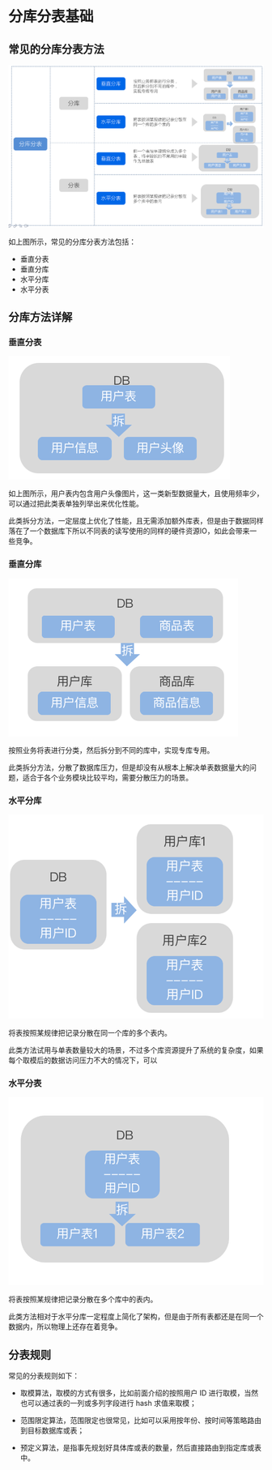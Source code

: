 # 分库分表基础


## 常见的分库分表方法

![](./assets/2020-08-01-17-24-53.png)


如上图所示，常见的分库分表方法包括：

* 垂直分表
* 垂直分库
* 水平分库
* 水平分表

## 分库方法详解

### 垂直分表

![](./assets/2020-08-01-17-10-51.png) 

如上图所示，用户表内包含用户头像图片，这一类新型数据量大，且使用频率少，可以通过把此类表单独列举出来优化性能。

此类拆分方法，一定层度上优化了性能，且无需添加额外库表，但是由于数据同样落在了一个数据库下所以不同表的读写使用的同样的硬件资源IO，如此会带来一些竞争。

### 垂直分库

![](./assets/2020-08-01-17-18-20.png) 

按照业务将表进行分类，然后拆分到不同的库中，实现专库专用。

此类拆分方法，分散了数据库压力，但是却没有从根本上解决单表数据量大的问题，适合于各个业务模块比较平均，需要分散压力的场景。


### 水平分库

![](./assets/2020-08-01-17-20-43.png) 

将表按照某规律把记录分散在同一个库的多个表内。

此类方法试用与单表数量较大的场景，不过多个库资源提升了系统的复杂度，如果每个取模后的数据访问压力不大的情况下，可以

### 水平分表 

![](./assets/2020-08-01-17-45-16.png) 

将表按照某规律把记录分散在多个库中的表内。

此类方法相对于水平分库一定程度上简化了架构，但是由于所有表都还是在同一个数据内，所以物理上还存在着竞争。


## 分表规则

常见的分表规则如下：  

* 取模算法，取模的方式有很多，比如前面介绍的按照用户 ID 进行取模，当然也可以通过表的一列或多列字段进行 hash 求值来取模；

* 范围限定算法，范围限定也很常见，比如可以采用按年份、按时间等策略路由到目标数据库或表；

* 预定义算法，是指事先规划好具体库或表的数量，然后直接路由到指定库或表中。




